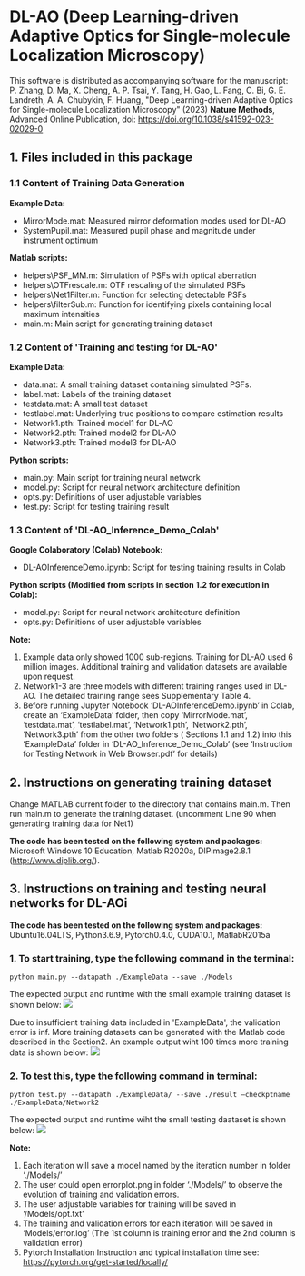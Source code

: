 # DL-AO (Deep Learning-driven Adaptive Optics for Single-molecule Localization Microscopy)
This software is distributed as accompanying software for the manuscript: P. Zhang, D. Ma, X. Cheng, A. P. Tsai, Y. Tang, H. Gao, L. Fang, C. Bi, G. E. Landreth, A. A. Chubykin, F. Huang, "Deep Learning-driven Adaptive Optics for Single-molecule Localization Microscopy" (2023) **Nature Methods**, Advanced Online Publication, doi: https://doi.org/10.1038/s41592-023-02029-0


## 1. Files included in this package
### 1.1 Content of Training Data Generation
**Example Data:**
* MirrorMode.mat: Measured mirror deformation modes used for DL-AO
* SystemPupil.mat: Measured pupil phase and magnitude under instrument optimum

**Matlab scripts:**
* helpers\PSF_MM.m: Simulation of PSFs with optical aberration
* helpers\OTFrescale.m: OTF rescaling of the simulated PSFs
* helpers\Net1Filter.m: Function for selecting detectable PSFs
* helpers\filterSub.m: Function for identifying pixels containing local maximum intensities
* main.m: Main script for generating training dataset


### 1.2 Content of 'Training and testing for DL-AO'
**Example Data:**
* data.mat: A small training dataset containing simulated PSFs.
* label.mat: Labels of the training dataset
* testdata.mat: A small test dataset
* testlabel.mat: Underlying true positions to compare estimation results
* Network1.pth: Trained model1 for DL-AO
* Network2.pth: Trained model2 for DL-AO
* Network3.pth: Trained model3 for DL-AO

**Python scripts:**
* main.py: Main script for training neural network
* model.py: Script for neural network architecture definition
* opts.py: Definitions of user adjustable variables
* test.py: Script for testing training result


### 1.3 Content of 'DL-AO_Inference_Demo_Colab'
**Google Colaboratory (Colab) Notebook:**
* DL-AOInferenceDemo.ipynb: Script for testing training results in Colab

**Python scripts (Modified from scripts in section 1.2 for execution in Colab):**
* model.py: Script for neural network architecture definition
* opts.py: Definitions of user adjustable variables

**Note:**
1. Example data only showed 1000 sub-regions. Training for DL-AO used 6 million images. Additional training and validation datasets are available upon request.
2. Network1-3 are three models with different training ranges used in DL-AO. The detailed training range sees Supplementary Table 4.
3. Before running Jupyter Notebook ‘DL-AOInferenceDemo.ipynb’ in Colab, create an ‘ExampleData’ folder, then copy ‘MirrorMode.mat’, ‘testdata.mat’, ‘testlabel.mat’, ‘Network1.pth’, ‘Network2.pth’, ‘Network3.pth’ from the other two folders (
Sections 1.1 and 1.2) into this ‘ExampleData’ folder in ‘DL-AO_Inference_Demo_Colab’ (see ‘Instruction for Testing Network in Web Browser.pdf’ for details)


## 2. Instructions on generating training dataset
Change MATLAB current folder to the directory that contains main.m. Then run main.m to generate the training dataset. (uncomment Line 90 when generating training data for Net1)

**The code has been tested on the following system and packages:**\
Microsoft Windows 10 Education, Matlab R2020a, DIPimage2.8.1 (http://www.diplib.org/).


## 3. Instructions on training and testing neural networks for DL-AOi
**The code has been tested on the following system and packages:**\
Ubuntu16.04LTS, Python3.6.9, Pytorch0.4.0, CUDA10.1, MatlabR2015a

### 1. To start training, type the following command in the terminal:
```
python main.py --datapath ./ExampleData --save ./Models
```

The expected output and runtime with the small example training dataset is shown below:
![](https://github.com/HuanglabPurdue/DL-AO/tree/main/images/Image1.png)

Due to insufficient training data included in 'ExampleData', the validation error is inf.  More training datasets can be generated with the Matlab code described in the Section2. An example output wiht 100 times more training data is shown below:
![](https://github.com/HuanglabPurdue/DL-AO/tree/main/images/Image2.png)

### 2. To test this, type the following command in terminal:
```
python test.py --datapath ./ExampleData/ --save ./result –checkptname ./ExampleData/Network2
```

The expected output and runtime wiht the small testing daataset is shown below:
![](https://github.com/HuanglabPurdue/DL-AO/tree/main/images/Image3.png)

**Note:**
1. Each iteration will save a model named by the iteration number in folder ‘./Models/’
2. The user could open errorplot.png in folder ‘./Models/’ to observe the evolution of training and validation errors.
3. The user adjustable variables for training will be saved in ‘/Models/opt.txt’
4. The training and validation errors for each iteration will be saved in ‘Models/error.log’ (The 1st column is training error and the 2nd column is validation error)
5. Pytorch Installation Instruction and typical installation time see: https://pytorch.org/get-started/locally/ 

